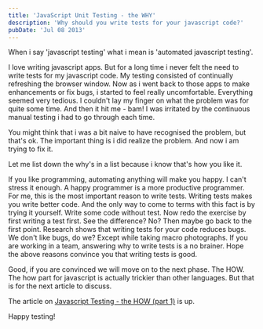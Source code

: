 ```yaml
---
title: 'JavaScript Unit Testing - the WHY'
description: 'Why should you write tests for your javascript code?'
pubDate: 'Jul 08 2013'
---
```


When i say 'javascript testing' what i mean is 'automated javascript testing'.

I love writing javascript apps. But for a long time i never felt the need to write tests for my javascript code. My testing consisted of continually refreshing the browser window. Now as i went back to those apps to make enhancements or fix bugs, i started to feel really uncomfortable. Everything seemed very tedious. I couldn't lay my finger on what the problem was for quite some time. And then it hit me - bam! I was irritated by the continuous manual testing i had to go through each time.

You might think that i was a bit naive to have recognised the problem, but that's ok. The important thing is i did realize the problem. And now i am trying to fix it.

Let me list down the why's in a list because i know that's how you like it.

If you like programming, automating anything will make you happy. I can't stress it enough. A happy programmer is a more productive programmer. For me, this is the most important reason to write tests.
Writing tests makes you write better code. And the only way to come to terms with this fact is by trying it yourself. Write some code without test. Now redo the exercise by first writing a test first. See the difference? No? Then maybe go back to the first point.
Research shows that writing tests for your code reduces bugs. We don't like bugs, do we? Except while taking macro photographs.
If you are working in a team, answering why to write tests is a no brainer.
Hope the above reasons convince you that writing tests is good.

Good, if you are convinced we will move on to the next phase. The HOW. The how part for javascript is actually trickier than other languages. But that is for the next article to discuss.

The article on [Javascript Testing - the HOW (part 1)](http://unstack.in/2013/07/09/javascript-unit-testing-the-how-part-I/) is up.

Happy testing!
